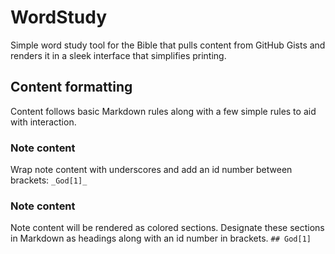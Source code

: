# WordStudy
Simple word study tool for the Bible that pulls content from GitHub Gists and renders it in a sleek interface that simplifies printing.

## Content formatting
Content follows basic Markdown rules along with a few simple rules to aid with interaction.

### Note content
Wrap note content with underscores and add an id number between brackets:
```_God[1]_```

### Note content
Note content will be rendered as colored sections. Designate these sections in Markdown as headings along with an id number in brackets.
```## God[1]```
